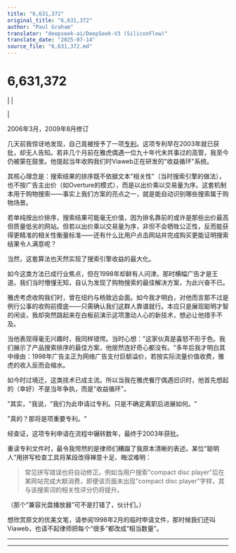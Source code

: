 ```yaml
---
title: "6,631,372"
original_title: "6,631,372"
author: "Paul Graham"
translator: "deepseek-ai/DeepSeek-V3 (SiliconFlow)"
translate_date: "2025-07-14"
source_file: "6,631,372.md"
---
```


# 6,631,372

| | [](index.html)  

|  

2006年3月，2009年8月修订  

几天前我惊讶地发现，自己竟被授予了一项[专利](http://patft.uspto.gov/netacgi/nph-Parser?Sect1=PTO1&Sect2=HITOFF&d=PALL&p=1&u=%2Fnetahtml%2FPTO%2Fsrchnum.htm&r=1&f=G&l=50&s1=6,631,372.PN.&OS=PN/6,631,372&RS=PN/6,631,372)。这项专利早在2003年就已获批，却无人告知。若非几个月前在雅虎偶遇一位九十年代末共事过的高管，我至今仍被蒙在鼓里。他提起当年收购我们时Viaweb正在研发的"收益循环"系统。  

其核心理念是：搜索结果的排序既不依据文本"相关性"（当时搜索引擎的做法），也不按广告主出价（如Overture的模式），而是以出价乘以交易量为序。这套机制本用于购物搜索——事实上我们方案的亮点之一，就是能自动识别哪些搜索属于购物场景。  

若单纯按出价排序，搜索结果可能毫无价值，因为排名靠前的或许是那些出价最高但质量低劣的网站。但若以出价乘以交易量为序，非但不会牺牲公正性，反而能获得更精准的相关性衡量标准——还有什么比用户点击网站并完成购买更能证明搜索结果令人满意呢？  

当然，这套算法也天然实现了搜索引擎收益的最大化。  

如今这类方法已成行业焦点，但在1998年却鲜有人问津。那时横幅广告才是王道。我们当时懵懂无知，自认为发现了购物搜索的最佳解决方案，为此兴奋不已。  

雅虎考虑收购我们时，曾在纽约与杨致远会面。如今我才明白，对他而言那不过是例行公事的收购前摸底——只需确认我们这群人靠谱就行。本应只是展现聪明才智的闲谈，我却突然跳起来在白板前演示这项激动人心的新技术，想必让他措手不及。  

当他表现得毫无兴趣时，我同样错愕。当时心想："这家伙真是喜怒不形于色。我们展示了产品搜索排序的最佳方案，他居然连好奇心都没有。"多年后我才明白其中缘由：1998年广告主正为网络广告支付巨额溢价，若按实际流量价值收费，雅虎的收入反而会缩水。  

如今时过境迁，这类技术已成主流。所以当我在雅虎餐厅偶遇旧识时，他首先想起的（幸好）不是当年争执，而是"收益循环"。  

"其实，"我说，"我们为此申请过专利。只是不确定离职后进展如何。"  

"真的？那将是项重要专利。"  

经查证，这项专利申请在流程中辗转数年，最终于2003年获批。  

重读专利文件时，最令我愕然的是律师们糟蹋了我原本清晰的表述。某位"聪明人"用拼写检查工具将某段改得禅意十足、晦涩难明：  

> 常见拼写错误也将自动修正。例如当用户搜索"compact disc player"后在某网站完成大额消费，即便该页面未出现"compact disc player"字样，其与该搜索词的相关性评分仍将提升。

（那个“兼容光盘播放器”可不是打错了，伙计们。）  

想欣赏原文的优美文笔，请参阅1998年2月的临时申请文件，那时候我们还叫Viaweb，也请不起律师把每个“很多”都改成“相当数量”。  
  
  

* * *  
  
---
